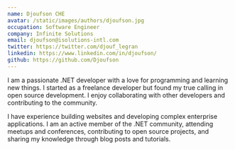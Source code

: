 ```yaml
---
name: Djoufson CHE
avatar: /static/images/authors/djoufson.jpg
occupation: Software Engineer
company: Infinite Solutions
email: djoufson@isolutions-intl.com
twitter: https://twitter.com/djouf_legran
linkedin: https://www.linkedin.com/in/djoufson/
github: https://github.com/Djoufson
---
```


I am a passionate .NET developer with a love for programming and learning new things. I started as a freelance developer but found my true calling in open source development. I enjoy collaborating with other developers and contributing to the community.

I have experience building websites and developing complex enterprise applications. I am an active member of the .NET community, attending meetups and conferences, contributing to open source projects, and sharing my knowledge through blog posts and tutorials.
